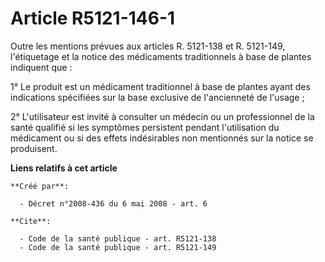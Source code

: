 # Article R5121-146-1

Outre les mentions prévues aux articles R. 5121-138 et R. 5121-149, l'étiquetage et la notice des médicaments traditionnels à
base de plantes indiquent que : 

1° Le produit est un médicament traditionnel à base de plantes ayant des indications spécifiées sur la base exclusive de
l'ancienneté de l'usage ; 

2° L'utilisateur est invité à consulter un médecin ou un professionnel de la santé qualifié si les symptômes persistent
pendant l'utilisation du médicament ou si des effets indésirables non mentionnés sur la notice se produisent.

**Liens relatifs à cet article**

	**Créé par**:

	  - Décret n°2008-436 du 6 mai 2008 - art. 6

	**Cite**:

	  - Code de la santé publique - art. R5121-138
	  - Code de la santé publique - art. R5121-149
